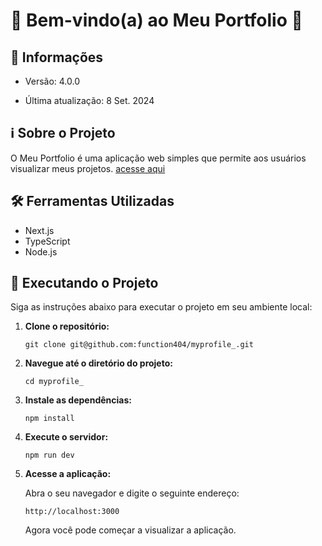 # 🎉 Bem-vindo(a) ao Meu Portfolio 🚀 

## 📢 Informações

- Versão: 4.0.0

- Última atualização: 8 Set. 2024

## ℹ️ Sobre o Projeto

O Meu Portfolio é uma aplicação web simples que permite aos usuários visualizar meus projetos. 
<a href="https://function404.netlify.app">acesse aqui</a>

## 🛠️ Ferramentas Utilizadas

- Next.js
- TypeScript
- Node.js

## 🚀 Executando o Projeto

Siga as instruções abaixo para executar o projeto em seu ambiente local:

1. **Clone o repositório:**

   ```
   git clone git@github.com:function404/myprofile_.git
   ```

2. **Navegue até o diretório do projeto:**

   ```
   cd myprofile_ 
   ```

3. **Instale as dependências:**

   ```
   npm install 
   ```

4. **Execute o servidor:**

   ```
   npm run dev
   ```

5. **Acesse a aplicação:**

   Abra o seu navegador e digite o seguinte endereço:

   ```
   http://localhost:3000
   ```

   Agora você pode começar a visualizar a aplicação.
